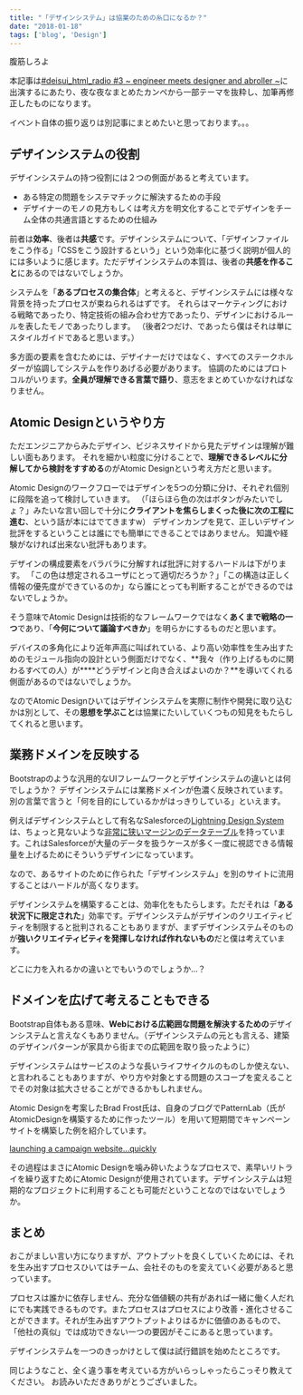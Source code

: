 ```yaml
---
title: "「デザインシステム」は協業のための糸口になるか？"
date: "2018-01-18"
tags: ['blog', 'Design']
---
```


腹筋しろよ

本記事は[#deisui\_html\_radio #3 ~ engineer meets designer and abroller ~](https://freshlive.tv/masup9/183858)に出演するにあたり、夜な夜なまとめたカンペから一部テーマを抜粋し、加筆再修正したものになります。

イベント自体の振り返りは別記事にまとめたいと思っております。。。

## デザインシステムの役割

デザインシステムの持つ役割には２つの側面があると考えています。

- ある特定の問題をシステマチックに解決するための手段
- デザイナーのモノの見方もしくは考え方を明文化することでデザインをチーム全体の共通言語とするための仕組み

前者は**効率**、後者は**共感**です。デザインシステムについて、「デザインファイルをこう作る」「CSSをこう設計するという」という効率化に基づく説明が個人的には多いように感じます。ただデザインシステムの本質は、後者の**共感を作ること**にあるのではないでしょうか。

システムを「**あるプロセスの集合体**」と考えると、デザインシステムには様々な背景を持ったプロセスが束ねられるはずです。 それらはマーケティングにおける戦略であったり、特定技術の組み合わせ方であったり、デザインにおけるルールを表したモノであったりします。 （後者2つだけ、であったら僕はそれは単にスタイルガイドであると思います。）

多方面の要素を含むためには、デザイナーだけではなく、すべてのステークホルダーが協調してシステムを作りあげる必要があります。 協調のためにはプロトコルがいります。**全員が理解できる言葉で語り**、意志をまとめていかなければなりません。

## Atomic Designというやり方

ただエンジニアからみたデザイン、ビジネスサイドから見たデザインは理解が難しい面もあります。 それを細かい粒度に分けることで、**理解できるレベルに分解してから検討をすすめる**のがAtomic Designという考え方だと思います。

Atomic Designのワークフローではデザインを5つの分類に分け、それぞれ個別に段階を追って検討していきます。 （「ほらほら色の次はボタンがみたいでしょ？」みたいな言い回しで十分に**クライアントを焦らしまくった後に次の工程に進む**、という話が本にはでてきますw） デザインカンプを見て、正しいデザイン批評をするということは誰にでも簡単にできることではありません。 知識や経験がなければ出来ない批評もあります。

デザインの構成要素をバラバラに分解すれば批評に対するハードルは下がります。 「この色は想定されるユーザにとって適切だろうか？」「この構造は正しく情報の優先度ができているのか」なら誰にとっても判断することができるのではないでしょうか。

そう意味でAtomic Designは技術的なフレームワークではなく**あくまで戦略の一つ**であり、「**今何について議論すべきか**」を明らかにするものだと思います。

デバイスの多角化により近年声高に叫ばれている、より高い効率性を生み出すためのモジュール指向の設計という側面だけでなく、**我々（作り上げるものに関わるすべての人）が****どうデザインと向き合えばよいのか？**を導いてくれる側面があるのではないでしょうか。

なのでAtomic Designひいてはデザインシステムを実際に制作や開発に取り込むかは別として、その**思想を学ぶこと**は協業にたいしていくつもの知見をもたらしてくれると思います。

## 業務ドメインを反映する

Bootstrapのような汎用的なUIフレームワークとデザインシステムの違いとは何でしょうか？ デザインシステムには業務ドメインが色濃く反映されています。別の言葉で言うと「何を目的にしているかがはっきりしている」といえます。

例えばデザインシステムとして有名なSalesforceの[Lightning Design System](https://www.lightningdesignsystem.com/)は、ちょっと見ないような[非常に狭いマージンのデータテーブル](https://www.lightningdesignsystem.com/components/data-tables)を持っています。これはSalesforceが大量のデータを扱うケースが多く一度に視認できる情報量を上げるためにそういうデザインになっています。

なので、あるサイトのために作られた「デザインシステム」を別のサイトに流用することはハードルが高くなります。

デザインシステムを構築することは、効率化をもたらします。ただそれは「**ある状況下に限定された**」効率です。デザインシステムがデザインのクリエイティビティを制限すると批判されることもありますが、まずデザインシステムそのものが**強いクリエイティビティを発揮しなければ作れないもの**だと僕は考えています。

どこに力を入れるかの違いとでもいうのでしょうか...？

## ドメインを広げて考えることもできる

Bootstrap自体もある意味、**Webにおける広範囲な問題を解決するための**デザインシステムと言えなくもありません。（デザインシステムの元とも言える、建築のデザインパターンが家具から街までの広範囲を取り扱ったように）

デザインシステムはサービスのような長いライフサイクルのものしか使えない、と言われることもありますが、やり方や対象とする問題のスコープを変えることでその対象は拡大させることができるかもしれません。

Atomic Designを考案したBrad Frost氏は、自身のブログでPatternLab（氏がAtomicDesignを構築するために作ったツール）を用いて短期間でキャンペーンサイトを構築した例を紹介しています。

[launching a campaign website…quickly](http://bradfrost.com/blog/post/launching-a-campaign-website-quickly/)

その過程はまさにAtomic Designを噛み砕いたようなプロセスで、素早いリトライを繰り返すためにAtomic Designが使用されています。デザインシステムは短期的なプロジェクトに利用することも可能だということなのではないでしょうか。

## まとめ

おこがましい言い方になりますが、アウトプットを良くしていくためには、それを生み出すプロセスひいてはチーム、会社そのものを変えていく必要があると思っています。

プロセスは誰かに依存しません、充分な価値観の共有があれば一緒に働く人だれにでも実践できるものです。またプロセスはプロセスにより改善・進化させることができます。それが生み出すアウトプットよりはるかに価値のあるもので、「他社の真似」では成功できない一つの要因がそこにあると思っています。

デザインシステムを一つのきっかけとして僕は試行錯誤を始めたところです。

同じようなこと、全く違う事を考えている方がいらっしゃったらこっそり教えてください。 お読みいただきありがとうございました。
